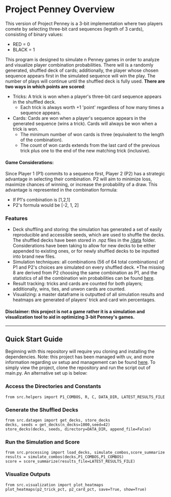 # **Project Penney Overview**

This version of Project Penney is a 3-bit implementation where two players comete by selecting three-bit card sequences (legnth of 3 cards), consisting of binary values:
- RED = 0
- BLACK = 1

This program is designed to simulate n Penney games in order to analyze and visualize player combination probabilities. There will is a randomly generated, shuffled deck of cards; additionally, the player whose chosen sequence appears first in the simulated sequence will win the play. The number of plays will continue until the shuffled deck is fully used. **There are two ways in which points are scored**:
- Tricks: A trick is won when a player's three-bit card sequence appears in the shuffled deck.
    - Each trick is always worth +1 'point' regardless of how many times a sequence appears.
- Cards: Cards are won when a player's sequence appears in the generated sequence (wins a trick). Cards will always be won when a trick is won.
    - The minimum number of won cards is three (equivalent to the length of the combination).
    - The count of won cards extends from the last card of the previous trick plus one to the end of the new matching trick (inclusive).

#### Game Considerations:
Since Player 1 (P1) commits to a sequence first, Player 2 (P2) has a strategic advantage in selecting their combination. P2 will aim to minimize loss, maximize chances of winning, or increase the probability of a draw. This advantage is represented in the combination formula:
- If P1's combination is [1,2,1]
- P2's formula would be [-2, 1, 2]

### Features
- Deck shuffling and storing: the simulation has generated a set of easily reproducible and accessible seeds, which are used to shuffle the decks. The shuffled decks have been stored in .npz files in the [/data](https://github.com/mrsanford/Project-Penney/tree/main/data) folder. Considerations have been taking to allow for new decks to be either appended to existing ones, or for newly shuffled decks to be inputted into brand new files.
- Simulation techniques: all combinations (56 of 64 total combinations) of P1 and P2's choices are simulated on every shuffled deck. *The missing 8 are derived from P2 choosing the same combination as P1, and the statistics of all the combination win probabilities can be found [here](https://en.wikipedia.org/wiki/Penney%27s_game#/media/File:Penney_game_graphs.svg).
- Result tracking: tricks and cards are counted for both players; additionally, wins, ties, and unwon cards are counted.
- Visualizing: a master dataframe is outputted of all simulation results and heatmaps are generated of players' trick and card win percentages.

#### Disclaimer: this project is not a game rather it is a simulation and visualization tool to aid in optimizing 3-bit Penney's games. 

--- 

## **Quick Start Guide**
Beginning with this repository will require you cloning  and installing the dependencies. Note: this project has been managed with uv, and more information regarding uv setup and management can be found [here](https://docs.astral.sh/uv/getting-started/installation/). To simply view the project, clone the repository and run the script out of main.py. An alternative set up is below:

### Access the Directories and Constants
```
from src.helpers import P1_COMBOS, R, C, DATA_DIR, LATEST_RESULTS_FILE
```
### Generate the Shuffled Decks
```
from src.datagen import get_decks, store_decks
decks, seeds = get_decks(n_decks=1000,seed=42)
store_decks(decks, seeds, directory=DATA_DIR, append_file=False)
```
### Run the Simulation and Score
```
from src.processing import load_decks, simulate_combos,score_summarize
results = simulate_combos(decks,P1_COMBOS,P1_COMBOS)
score = score_summarize(results_file=LATEST_RESULTS_FILE)
```
### Visualize Outputs
```
from src.visualization import plot_heatmaps
plot_heatmaps(p2_trick_pct, p2_card_pct, save=True, show=True)
```
